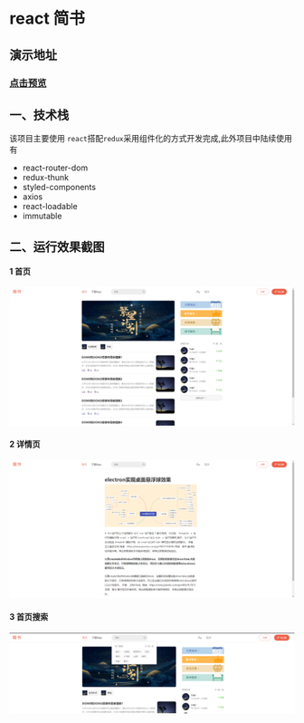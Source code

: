 # react 简书

## 演示地址

### [点击预览](http://82.157.150.149:8081/)

## 一、技术栈

该项目主要使用 `react`搭配`redux`采用组件化的方式开发完成,此外项目中陆续使用有

- react-router-dom
- redux-thunk
- styled-components
- axios
- react-loadable
- immutable

## 二、运行效果截图

#### 1 首页

![dark](./data/img1.png)

#### 2 详情页

![dark](./data/img2.png)

#### 3 首页搜索

![dark](./data/img3.png)
